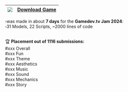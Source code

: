 | <img src="https://img.shields.io/badge/Itch.io-FA5C5C?style=for-the-badge&logo=itchdotio&logoColor=white" />                     | [Download Game](https://jonasthn.itch.io/no-sale-today)   |
| -------------------------------------------------------------------------------------------------------------------------------- | --------------------------------------------------------- |

▫️was made in about **7 days** for the **Gamedev.tv Jam 2024**: <br/>
▫️31 Models, 22 Scripts, ~2000 lines of code <br/> <br/>

:trophy: **Placement out of 1116 submissions:** <br/>
#xxx Overall <br/>
#xxx Fun <br/>
#xxx Theme <br/>
#xxx Aesthetics <br/>
#xxx Music <br/>
#xxx Sound <br/>
#xxx Mechanics <br/>
#xxx Story
